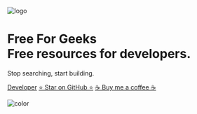 ![logo](./favicon.ico)

# **Free For Geeks**<br>Free resources for developers.

Stop searching, start building.

[Developer](https://www.linkedin.com/in/1diazdev/)
[⭐ Star on GitHub ⭐](https://github.com/JuanPabloDiaz/freeForGeeks)
[☕ Buy me a coffee ☕](https://www.buymeacoffee.com/1diazdev)

<!-- background color -->

![color](#e4fff7)
